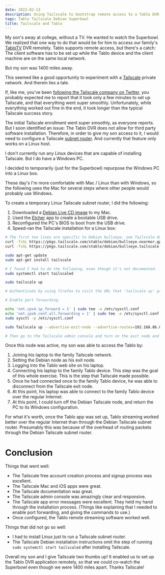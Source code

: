 ```yaml
---
date: 2022-02-13
description: Using Tailscale to bootstrap remote access to a Tablo DVR.
tags: Tablo Tailscale Debian Superbowl
title: Tailscale and Tablo
---
```


My son's away at college, without a TV. He wanted to watch the Superbowl. We
realized that one way to do that would be for him to access our family's
[TabloTV](https://www.tablotv.com/) DVR remotely. Tablo supports remote access,
but there's a catch: The client software has to be set up while the Tablo device 
and the client machine are on the same local network.

But my son was 1400 miles away.

This seemed like a good opportunity to experiment with a [Tailscale](https://tailscale.com/)
private network. And therein lies a tale.

<!--more-->

If, like me, you've been [following the Tailscale company on Twitter](https://twitter.com/tailscale),
you probably expected me to report that it took only a few minutes to set up Tailscale,
and that everything went super smoothly. Unfortunately, while everything worked out
fine in the end, it took longer than the typical Tailscale success story.

The initial Tailscale enrollment went super smoothly, as everyone reports. But I soon
identified an issue: The Tablo DVR does not allow for third party software installation.
Therefore, in order to give my son access to it, I would need to configure a Tailscale
[subnet router](https://tailscale.com/kb/1019/subnets). And currently that feature
only works on a Linux host.

I don't currently run any Linux devices that are capable of installing Tailscale.
But I do have a Windows PC.

I decided to temporarily (just for the Superbowl) repurpose the Windows PC into a Linux box.

These day's I'm more comfortable with Mac / Linux than with Windows, so the following
uses the Mac for several steps where other people would probably use Windows.

To create a temporary Linux Tailscale subnet router, I did the following:

1. Downloaded a [Debian Live CD image](https://debian.org/CD/live/) to my Mac.
2. Used the [Etcher](https://www.balena.io/etcher/) app to create a bootable USB drive.
3. Reconfigured the PC's BIOS to boot from the USB drive.
4. Speed-ran the Tailscale installation for a Linux box:

```bash
# The first two lines are specific to Debian bullseye, see Tailscale docs for other releases:
curl -fsSL https://pkgs.tailscale.com/stable/debian/bullseye.noarmor.gpg | sudo tee /usr/share/keyrings/tailscale-archive-keyring.gpg >/dev/null
curl -fsSL https://pkgs.tailscale.com/stable/debian/bullseye.tailscale-keyring.list | sudo tee

sudo apt-get update
sudo apt-get install tailscale

# I found I had to do the following, even though it's not documented.
sudo systemctl start tailscaled

sudo tailscale up

# Authenticate by using firefox to visit the URL that 'tailscale up' prints out.

# Enable port forwarding.

echo 'net.ipv4.ip_forward = 1' | sudo tee -a /etc/sysctl.conf
echo 'net.ipv6.conf.all.forwarding = 1' | sudo tee -a /etc/sysctl.conf
sudo sysctl -p /etc/sysctl.conf

sudo Tailscale up --advertise-exit-node --advertise-routes=192.168.86.0/24

# Then go to the Tailscale admin console and turn on the exit node and advertise routes switches for the newly added node.
```

Once this node was active, my son was able to access the Tablo by:

1. Joining his laptop to the family Tailscale network.
2. Setting the Debian node as his exit node.
3. Logging into the Tablo web site on his laptop.
4. Connecting his laptop to the family Tablo device.
   This step was the goal of this whole exercise.
   This is the step that Tailscale made possible.
5. Once he had connected once to the family Tablo device, he was able to disconnect from the Tailscale exit node.
6. At this point, his laptop was able to connect to the family Tablo device over the regular Internet.
7. At this point, I could turn off the Debian Tailscale node, and return the PC to its Windows configuration.

For what it's worth, once the Tablo app was set up, Tablo streaming worked better over the regular Internet than through the
Debian Tailscale subnet router. Presumably this was because of the overhead of routing packets through the Debian Tailscale subnet router.

# Conclusion

Things that went well:

+ The Tailscale free account creation process and signup process was excellent.
+ The Tailscale Mac and iOS apps were great.
+ The Tailscale documentation was great.
+ The Tailscale admin console was amazingly clear and responsive.
+ The Tailscale app error messages were excellent. They held my hand through the installation process.
  (Things like explaining that I needed to enable port forwarding, and giving the commands to use.)
+ Once configured, the Tablo remote streaming software worked well.

Things that did not go so well:

- I had to install Linux just to run a Tailscale subnet router.
- The Tailscale Debian installation instructions omit the step of running `sudo systemctl start tailscaled` after installing Tailscale.

Overall my son and I give Tailscale two thumbs up! It enabled us to set up the Tablo DVR application remotely,
so that we could co-watch the Superbowl even though we were 1400 miles apart. Thanks Tailscale!
